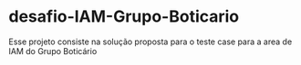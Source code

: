# desafio-IAM-Grupo-Boticario
Esse projeto consiste na solução proposta para o teste case para a area de IAM do Grupo Boticário
